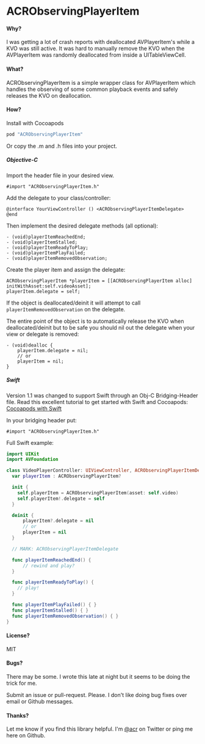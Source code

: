 # ACRObservingPlayerItem

#### Why?

I was getting a lot of crash reports with deallocated AVPlayerItem's while a KVO was still active.
It was hard to manually remove the KVO when the AVPlayerItem was randomly deallocated from inside a UITableViewCell.

#### What?

ACRObservingPlayerItem is a simple wrapper class for AVPlayerItem which handles the observing of some common playback events and safely releases the KVO on deallocation.


#### How?

Install with Cocoapods

```ruby
pod "ACRObservingPlayerItem"
```

Or copy the .m and .h files into your project.

##### Objective-C

Import the header file in your desired view.

```objc
#import "ACRObservingPlayerItem.h"
```

Add the delegate to your class/controller:

```objc
@interface YourViewController () <ACRObservingPlayerItemDelegate>
@end
```

Then implement the desired delegate methods (all optional):

```objc
- (void)playerItemReachedEnd;
- (void)playerItemStalled;
- (void)playerItemReadyToPlay;
- (void)playerItemPlayFailed;
- (void)playerItemRemovedObservation;
```

Create the player item and assign the delegate:

```objc
ACRObservingPlayerItem *playerItem = [[ACRObservingPlayerItem alloc] initWithAsset:self.videoAsset];
playerItem.delegate = self;
```

If the object is deallocated/deinit it will attempt to call `playerItemRemovedObservation` on the delegate.

The entire point of the object is to automatically release the KVO when deallocated/deinit but to be safe you should nil out the delegate when your view or delegate is removed:

```objc
- (void)dealloc {
    playerItem.delegate = nil;
    // or
    playerItem = nil;
}
```

##### Swift

Version 1.1 was changed to support Swift through an Obj-C Bridging-Header file. Read this excellent tutorial to get started with Swift and Cocoapods: [Cocoapods with Swift](https://medium.com/@jigarm/cocoapods-with-swift-93bd373a7111)

In your bridging header put:

```objc
#import "ACRObservingPlayerItem.h"
```

Full Swift example:

```swift
import UIKit
import AVFoundation

class VideoPlayerController: UIViewController, ACRObservingPlayerItemDelegate {
  var playerItem : ACRObservingPlayerItem?

  init {
    self.playerItem = ACRObservingPlayerItem(asset: self.video)
    self.playerItem!.delegate = self
  }

  deinit {
      playerItem?.delegate = nil
      // or
      playerItem = nil
  }

  // MARK: ACRObservingPlayerItemDelegate

  func playerItemReachedEnd() {
      // rewind and play?
  }

  func playerItemReadyToPlay() {
    // play!
  }

  func playerItemPlayFailed() { }
  func playerItemStalled() { }
  func playerItemRemovedObservation() { }
}
```


#### License?

MIT


#### Bugs?

There may be some. I wrote this late at night but it seems to be doing the trick for me.

Submit an issue or pull-request. Please. I don't like doing bug fixes over email or Github messages.

#### Thanks?

Let me know if you find this library helpful. I'm [@acr](http://twitter.com/acr) on Twitter or ping me here on Github.